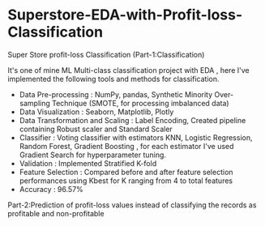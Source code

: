 # Superstore-EDA-with-Profit-loss-Classification
Super Store profit-loss Classification (Part-1:Classification)

It's one of mine ML Multi-class classification project with EDA , here I've implemented the following tools and methods for classification.
- Data Pre-processing : NumPy, pandas, Synthetic Minority Over-sampling Technique (SMOTE, for processing imbalanced data)
- Data Visualization : Seaborn, Matplotlib, Plotly
- Data Transformation and Scaling : Label Encoding, Created pipeline containing Robust scaler and Standard Scaler
- Classifier : Voting classifier with estimators KNN, Logistic Regression, Random Forest, Gradient Boosting , for each estimator I've used Gradient Search for hyperparameter tuning.
- Validation : Implemented Stratified K-fold
- Feature Selection : Compared before and after feature selection performances using Kbest for K ranging from 4 to total features
- Accuracy : 96.57%

Part-2:Prediction of profit-loss values instead of classifying the records as profitable and non-profitable
